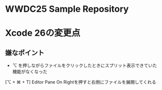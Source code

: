 # WWDC25 Sample Repository

# Xcode 26の変更点

## 嫌なポイント

- ⌥ を押しながらファイルをクリックしたときにスプリット表示できていた機能がなくなった

[⌥ + ⌘ + T] Editor Pane On Rightを押すと右側にファイルを展開してくれる
